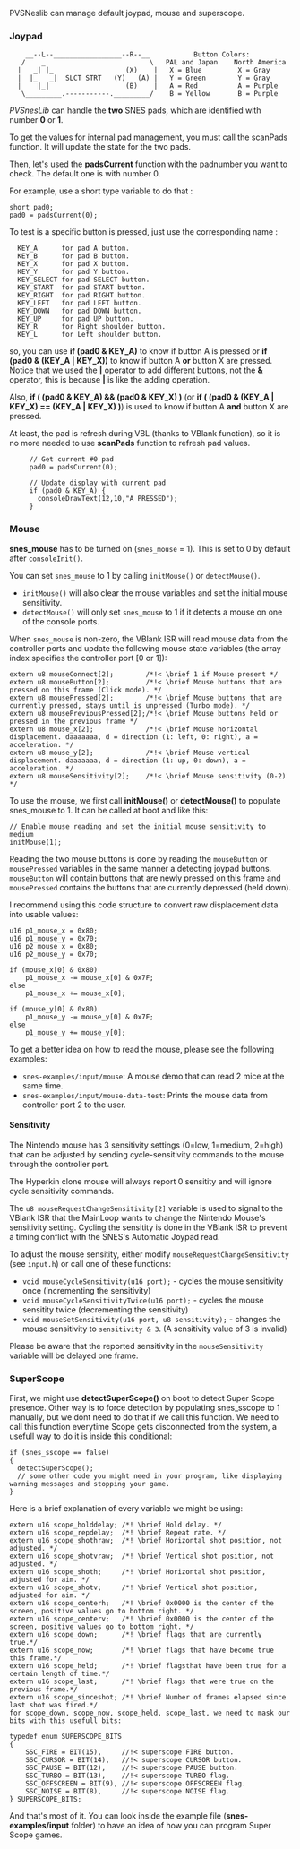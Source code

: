 PVSNeslib can manage default joypad, mouse and superscope.  

### Joypad  

```
    __--L--_________________--R--__           Button Colors:
   /    _                          \   PAL and Japan    North America
  |   _| |_                  (X)    |   X = Blue         X = Gray
  |  |_   _|  SLCT STRT   (Y)   (A) |   Y = Green        Y = Gray
  |    |_|                   (B)    |   A = Red          A = Purple
   \_________.-----------._________/    B = Yellow       B = Purple
```

_PVSnesLib_ can handle the **two** SNES pads, which are identified with number **0** or **1**.  
 
To get the values for internal pad management, you must call the scanPads function. It will update the state for the two pads.  

Then, let's used the **padsCurrent** function with the padnumber you want to check. The default one is with number 0.  

For example, use a short type variable to do that :  
```
short pad0;
pad0 = padsCurrent(0);
```

To test is a specific button is pressed, just use the corresponding name :  
```
  KEY_A      for pad A button.  
  KEY_B      for pad B button.  
  KEY_X      for pad X button.  
  KEY_Y      for pad Y button.  
  KEY_SELECT for pad SELECT button.  
  KEY_START  for pad START button.  
  KEY_RIGHT  for pad RIGHT button.  
  KEY_LEFT   for pad LEFT button.  
  KEY_DOWN   for pad DOWN button.  
  KEY_UP     for pad UP button.  
  KEY_R      for Right shoulder button.  
  KEY_L      for Left shoulder button.  
```

so, you can use **if (pad0 & KEY_A)** to know if button A is pressed or **if (pad0 & (KEY_A | KEY_X))** to know if button A **or** button X are pressed. Notice that we used the **|** operator to add different buttons, not the **&** operator, this is because **|** is like the adding operation.  

Also, **if ( (pad0 & KEY_A) && (pad0 & KEY_X) )** (or **if ( (pad0 & (KEY_A | KEY_X) == (KEY_A | KEY_X) )**) is used to know if button A **and** button X are pressed.   

At least, the pad is refresh during VBL (thanks to VBlank function), so it is no more needed to use **scanPads** function to refresh pad values.  


```
     // Get current #0 pad
     pad0 = padsCurrent(0);
		
     // Update display with current pad
     if (pad0 & KEY_A) {
       consoleDrawText(12,10,"A PRESSED");
     }
```

### Mouse  

**snes_mouse** has to be turned on (`snes_mouse` = 1). This is set to 0 by default after `consoleInit()`.

You can set `snes_mouse` to 1 by calling `initMouse()` or `detectMouse()`.
 * `initMouse()` will also clear the mouse variables and set the initial mouse sensitivity.
 * `detectMouse()` will only set `snes_mouse` to 1 if it detects a mouse on one of the console ports.


When `snes_mouse` is non-zero, the VBlank ISR will read mouse data from the controller ports
and update the following mouse state variables (the array index specifies the controller port [0 or
1]):

```
extern u8 mouseConnect[2];        /*!< \brief 1 if Mouse present */
extern u8 mouseButton[2];         /*!< \brief Mouse buttons that are pressed on this frame (Click mode). */
extern u8 mousePressed[2];        /*!< \brief Mouse buttons that are currently pressed, stays until is unpressed (Turbo mode). */
extern u8 mousePreviousPressed[2];/*!< \brief Mouse buttons held or pressed in the previous frame */
extern u8 mouse_x[2];             /*!< \brief Mouse horizontal displacement. daaaaaaa, d = direction (1: left, 0: right), a = acceleration. */
extern u8 mouse_y[2];             /*!< \brief Mouse vertical displacement. daaaaaaa, d = direction (1: up, 0: down), a = acceleration. */
extern u8 mouseSensitivity[2];    /*!< \brief Mouse sensitivity (0-2) */
```


To use the mouse, we first call **initMouse()** or **detectMouse()** to populate snes_mouse to 1.
It can be called at boot and like this:

```
// Enable mouse reading and set the initial mouse sensitivity to medium
initMouse(1);
```

Reading the two mouse buttons is done by reading the `mouseButton` or `mousePressed` variables in
the same manner a detecting joypad buttons.  `mouseButton` will contain buttons that are newly
pressed on this frame and `mousePressed` contains the buttons that are currently depressed (held
down).


I recommend using this code structure to convert raw displacement data into usable values:

```
u16 p1_mouse_x = 0x80;
u16 p1_mouse_y = 0x70;
u16 p2_mouse_x = 0x80;
u16 p2_mouse_y = 0x70;

if (mouse_x[0] & 0x80)
    p1_mouse_x -= mouse_x[0] & 0x7F;
else
    p1_mouse_x += mouse_x[0];

if (mouse_y[0] & 0x80)
    p1_mouse_y -= mouse_y[0] & 0x7F;
else
    p1_mouse_y += mouse_y[0];
```

To get a better idea on how to read the mouse, please see the following examples:
 * `snes-examples/input/mouse`: A mouse demo that can read 2 mice at the same time.
 * `snes-examples/input/mouse-data-test`: Prints the mouse data from controller port 2 to the user.


#### Sensitivity

The Nintendo mouse has 3 sensitivity settings (0=low, 1=medium, 2=high) that can be adjusted by
sending cycle-sensitivity commands to the mouse through the controller port.

The Hyperkin clone mouse will always report 0 sensitity and will ignore cycle sensitivity commands.

The `u8 mouseRequestChangeSensitivity[2]` variable is used to signal to the VBlank ISR that the
MainLoop wants to change the Nintendo Mouse's sensitivity setting.  Cycling the sensitity is done in
the VBlank ISR to prevent a timing conflict with the SNES's Automatic Joypad read.

To adjust the mouse sensitity, either modify `mouseRequestChangeSensitivity` (see `input.h`) or call
one of these functions:
 * `void mouseCycleSensitivity(u16 port);` - cycles the mouse sensitivity once (incrementing the sensitivity)
 * `void mouseCycleSensitivityTwice(u16 port);` - cycles the mouse sensitity twice (decrementing the sensitivity)
 * `void mouseSetSensitivity(u16 port, u8 sensitivity);` - changes the mouse sensitivity to `sensitivity & 3`. (A sensitivity value of 3 is invalid)

Please be aware that the reported sensitivity in the `mouseSensitivity` variable will be delayed one frame.


### SuperScope  

First, we might use **detectSuperScope()** on boot to detect Super Scope presence. Other way is to force detection by populating snes_sscope to 1 manually, but we dont need to do that if we call this function. We need to call this function everytime Scope gets disconnected from the system, a usefull way to do it is inside this conditional:  

```
if (snes_sscope == false)
{
  detectSuperScope();
  // some other code you might need in your program, like displaying warning messages and stopping your game.
}
```

Here is a brief explanation of every variable we might be using:  

```
extern u16 scope_holddelay; /*! \brief Hold delay. */
extern u16 scope_repdelay;  /*! \brief Repeat rate. */
extern u16 scope_shothraw;  /*! \brief Horizontal shot position, not adjusted. */
extern u16 scope_shotvraw;  /*! \brief Vertical shot position, not adjusted. */
extern u16 scope_shoth;     /*! \brief Horizontal shot position, adjusted for aim. */
extern u16 scope_shotv;     /*! \brief Vertical shot position, adjusted for aim. */
extern u16 scope_centerh;   /*! \brief 0x0000 is the center of the screen, positive values go to bottom right. */
extern u16 scope_centerv;   /*! \brief 0x0000 is the center of the screen, positive values go to bottom right. */
extern u16 scope_down;      /*! \brief flags that are currently true.*/
extern u16 scope_now;       /*! \brief flags that have become true this frame.*/
extern u16 scope_held;      /*! \brief flagsthat have been true for a certain length of time.*/
extern u16 scope_last;      /*! \brief flags that were true on the previous frame.*/
extern u16 scope_sinceshot; /*! \brief Number of frames elapsed since last shot was fired.*/
for scope_down, scope_now, scope_held, scope_last, we need to mask our bits with this usefull bits:

typedef enum SUPERSCOPE_BITS
{
    SSC_FIRE = BIT(15),     //!< superscope FIRE button.
    SSC_CURSOR = BIT(14),   //!< superscope CURSOR button.
    SSC_PAUSE = BIT(12),    //!< superscope PAUSE button.
    SSC_TURBO = BIT(13),    //!< superscope TURBO flag.
    SSC_OFFSCREEN = BIT(9), //!< superscope OFFSCREEN flag.
    SSC_NOISE = BIT(8),     //!< superscope NOISE flag.
} SUPERSCOPE_BITS;
```

And that's most of it. You can look inside the example file (**snes-examples/input** folder)  to have an idea of how you can program Super Scope games.  


